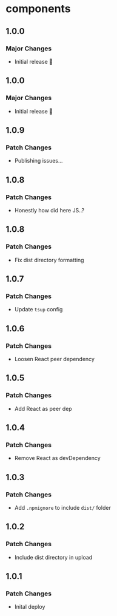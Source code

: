 # components

## 1.0.0

### Major Changes

- Initial release 🚀

## 1.0.0

### Major Changes

- Initial release 🚀

## 1.0.9

### Patch Changes

- Publishing issues...

## 1.0.8

### Patch Changes

- Honestly how did here JS..?

## 1.0.8

### Patch Changes

- Fix dist directory formatting

## 1.0.7

### Patch Changes

- Update `tsup` config

## 1.0.6

### Patch Changes

- Loosen React peer dependency

## 1.0.5

### Patch Changes

- Add React as peer dep

## 1.0.4

### Patch Changes

- Remove React as devDependency

## 1.0.3

### Patch Changes

- Add `.npmignore` to include `dist/` folder

## 1.0.2

### Patch Changes

- Include dist directory in upload

## 1.0.1

### Patch Changes

- Inital deploy
